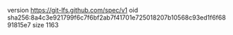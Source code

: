 version https://git-lfs.github.com/spec/v1
oid sha256:8a4c3e921799f6c7f6bf2ab7f41701e725018207b10568c93ed1f6f6891815e7
size 1163
